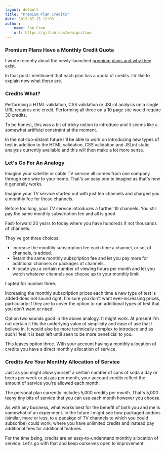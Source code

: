 ```yaml
---
layout: default
title: "Premium Plan Credits"
date: 2013-07-15 12:00
author:
    name: Jon Cram
    url: https://github.com/webignition
---
```


### Premium Plans Have a Monthly Credit Quota

I wrote recently about the newly-launched [premium plans and why they exist](premium-plans-launched-and-why-they-exist/).

In that post I mentioned that each plan has a quota of credits.
I'd like to explain now what these are.

### Credits What?

Performing a HTML validation, CSS validation or JSLint analysis on a
single URL requires one credit.
Performing all three on a 10 page site would require 30 credits.

To be honest, this was a bit of tricky notion to introduce and
it seems like a somewhat artificial constraint at the moment.

In the not-too-distant future I'll be able to work on introducing new
types of test in addition to the HTML validation, CSS validation and
JSLint static analysis currently available and this will then make
a lot more sense.

### Let's Go For An Analogy

Imagine your satellite or cable TV service all comes from one company
through one wire to your home. That's an easy one to imagine as that's
how it generally works.

Imagine your TV service started out with just ten channels and charged
you a monthly fee for those channels.

Before too long, your TV service introduces a further 10 channels. You
still pay the same monthly subscription fee and all is good.

Fast-forward 20 years to today where you have hundreds if not thousands
of channels.

They've got three choices:

- Increase the monthly subscription fee each time a channel, or set
of channels, is added.
- Retain the same monthly subscription fee and let you pay
more for additional channels or packages of channels.
- Allocate you a certain number of viewing hours per month and
let you watch whatever channels you choose up to your monthly limit.

I opted for number three.

Increasing the monthly subscription prices each time a new type of test is
added does not sound right. I'm sure you don't want ever-increasing
prices, particularly if they are to cover the option to run additional
types of test that you don't want or need.

Option two sounds good in the above analogy. It might work. At present
I'm not certain it fits the underlying value of simplicity and ease of use
that I believe in. It would also be more technically complex to introduce
and as such I feel it is best left until seen to be more beneficial to you.

This leaves option three. With your account having a monthly allocation
of credits you have a direct monthly allocation of service.

### Credits Are Your Monthly Allocation of Service

Just as you might allow yourself a certain number of cans of soda a day
or beers per week or pizzas per month, your account credits reflect
the amount of service you're allowed each month.

The personal plan currently includes 5,000 credits per month. That's 5,000
teeny tiny bits of service that you can use each month however you choose.

As with any business, what works best for the benefit of both you and me
is somewhat of an experiment. In the future I might see how packaged addons
(similar, more or less, to a pacakge of TV channels to which you could
subscribe)
could work, where you have unlimited credits and instead pay additional fees
for additional features.

For the time being, credits are an easy-to-understand monthly allocation
of service. Let's go with that and keep ourselves open to improvement.
